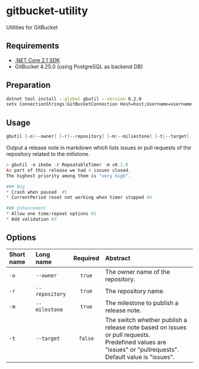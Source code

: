 # gitbucket-utility
Utilities for GitBucket

## Requirements
* [.NET Core 2.1 SDK](https://www.microsoft.com/net/download/windows)
* GitBucket 4.25.0 (using PostgreSQL as backend DB)

## Preparation
```cmd
dotnet tool install --global gbutil --version 0.2.0
setx ConnectionStrings:GitBucketConnection Host=host;Username=username;Password=password;Database=gitbucket
```

## Usage
```powershell
gbutil [-o|--owner] [-r|--repository] [-m|--miliestone] [-t|--target]
```
Output a release note in markdown which lists issues or pull requests of the repository related to the milistone.

```powershell
> gbutil -o ikebe -r RepeatableTimer -m v0.1.0
As part of this release we had 4 issues closed.
The highest priority among them is "very high".

### Bug
* Crash when paused  #5
* CurrentPeriod reset not working when timer stopped #6

### Enhancement
* Allow one time/repeat options #1
* Add validation #3
```

## Options
|Short name|Long name|Required|Abstract|
|:-|:-|:-:|:-|
|`-o`|`--owner`|`true`|The owner name of the repository.|
|`-r`|`--repository`|`true`|The repository name.|
|`-m`|`--milestone`|`true`|The milestone to publish a release note.|
|`-t`|`--target`|`false`|The switch whether publish a release note based on issues or pull requests.<br>Predefined values are "issues" or "pullrequests".<br> Default value is "issues".|
